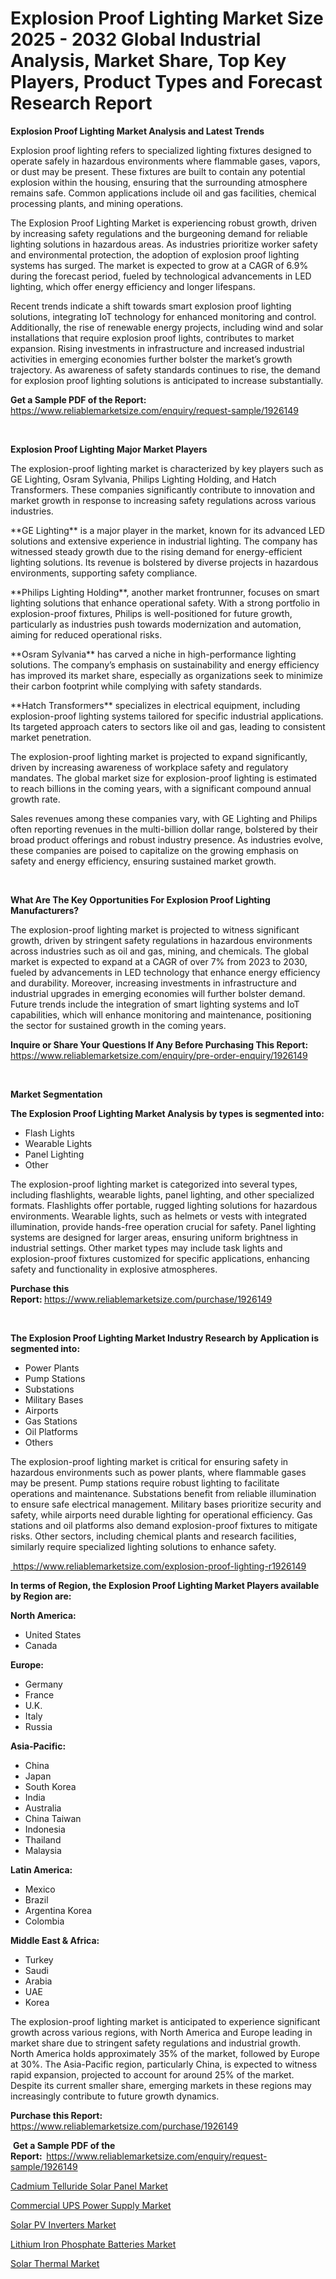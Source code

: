 <p><h1>Explosion Proof Lighting Market Size 2025 - 2032 Global Industrial Analysis, Market Share, Top Key Players, Product Types and Forecast Research Report</h1></p><p><strong>Explosion Proof Lighting Market Analysis and Latest Trends</strong></p>
<p><p>Explosion proof lighting refers to specialized lighting fixtures designed to operate safely in hazardous environments where flammable gases, vapors, or dust may be present. These fixtures are built to contain any potential explosion within the housing, ensuring that the surrounding atmosphere remains safe. Common applications include oil and gas facilities, chemical processing plants, and mining operations.</p><p>The Explosion Proof Lighting Market is experiencing robust growth, driven by increasing safety regulations and the burgeoning demand for reliable lighting solutions in hazardous areas. As industries prioritize worker safety and environmental protection, the adoption of explosion proof lighting systems has surged. The market is expected to grow at a CAGR of 6.9% during the forecast period, fueled by technological advancements in LED lighting, which offer energy efficiency and longer lifespans. </p><p>Recent trends indicate a shift towards smart explosion proof lighting solutions, integrating IoT technology for enhanced monitoring and control. Additionally, the rise of renewable energy projects, including wind and solar installations that require explosion proof lights, contributes to market expansion. Rising investments in infrastructure and increased industrial activities in emerging economies further bolster the market’s growth trajectory. As awareness of safety standards continues to rise, the demand for explosion proof lighting solutions is anticipated to increase substantially.</p></p>
<p><strong>Get a Sample PDF of the Report:&nbsp;</strong> <a href="https://www.reliablemarketsize.com/enquiry/request-sample/1926149?utm_campaign=1131&utm_medium=2&utm_source=Github&utm_content=ia&utm_term=07042025&utm_id=explosion-proof-lighting">https://www.reliablemarketsize.com/enquiry/request-sample/1926149</a></p>
<p>&nbsp;</p>
<p><strong>Explosion Proof Lighting Major Market Players</strong></p>
<p><p>The explosion-proof lighting market is characterized by key players such as GE Lighting, Osram Sylvania, Philips Lighting Holding, and Hatch Transformers. These companies significantly contribute to innovation and market growth in response to increasing safety regulations across various industries.</p><p>**GE Lighting** is a major player in the market, known for its advanced LED solutions and extensive experience in industrial lighting. The company has witnessed steady growth due to the rising demand for energy-efficient lighting solutions. Its revenue is bolstered by diverse projects in hazardous environments, supporting safety compliance.</p><p>**Philips Lighting Holding**, another market frontrunner, focuses on smart lighting solutions that enhance operational safety. With a strong portfolio in explosion-proof fixtures, Philips is well-positioned for future growth, particularly as industries push towards modernization and automation, aiming for reduced operational risks.</p><p>**Osram Sylvania** has carved a niche in high-performance lighting solutions. The company’s emphasis on sustainability and energy efficiency has improved its market share, especially as organizations seek to minimize their carbon footprint while complying with safety standards.</p><p>**Hatch Transformers** specializes in electrical equipment, including explosion-proof lighting systems tailored for specific industrial applications. Its targeted approach caters to sectors like oil and gas, leading to consistent market penetration.</p><p>The explosion-proof lighting market is projected to expand significantly, driven by increasing awareness of workplace safety and regulatory mandates. The global market size for explosion-proof lighting is estimated to reach billions in the coming years, with a significant compound annual growth rate. </p><p>Sales revenues among these companies vary, with GE Lighting and Philips often reporting revenues in the multi-billion dollar range, bolstered by their broad product offerings and robust industry presence. As industries evolve, these companies are poised to capitalize on the growing emphasis on safety and energy efficiency, ensuring sustained market growth.</p></p>
<p>&nbsp;</p>
<p><strong>What Are The Key Opportunities For Explosion Proof Lighting Manufacturers?</strong></p>
<p><p>The explosion-proof lighting market is projected to witness significant growth, driven by stringent safety regulations in hazardous environments across industries such as oil and gas, mining, and chemicals. The global market is expected to expand at a CAGR of over 7% from 2023 to 2030, fueled by advancements in LED technology that enhance energy efficiency and durability. Moreover, increasing investments in infrastructure and industrial upgrades in emerging economies will further bolster demand. Future trends include the integration of smart lighting systems and IoT capabilities, which will enhance monitoring and maintenance, positioning the sector for sustained growth in the coming years.</p></p>
<p><strong>Inquire or Share Your Questions If Any Before Purchasing This Report:</strong> <a href="https://www.reliablemarketsize.com/enquiry/pre-order-enquiry/1926149?utm_campaign=1131&utm_medium=2&utm_source=Github&utm_content=ia&utm_term=07042025&utm_id=explosion-proof-lighting">https://www.reliablemarketsize.com/enquiry/pre-order-enquiry/1926149</a></p>
<p>&nbsp;</p>
<p><strong>Market Segmentation</strong></p>
<p><strong>The Explosion Proof Lighting Market Analysis by types is segmented into:</strong></p>
<p><ul><li>Flash Lights</li><li>Wearable Lights</li><li>Panel Lighting</li><li>Other</li></ul></p>
<p><p>The explosion-proof lighting market is categorized into several types, including flashlights, wearable lights, panel lighting, and other specialized formats. Flashlights offer portable, rugged lighting solutions for hazardous environments. Wearable lights, such as helmets or vests with integrated illumination, provide hands-free operation crucial for safety. Panel lighting systems are designed for larger areas, ensuring uniform brightness in industrial settings. Other market types may include task lights and explosion-proof fixtures customized for specific applications, enhancing safety and functionality in explosive atmospheres.</p></p>
<p><strong>Purchase this Report:&nbsp;</strong><a href="https://www.reliablemarketsize.com/purchase/1926149?utm_campaign=1131&utm_medium=2&utm_source=Github&utm_content=ia&utm_term=07042025&utm_id=explosion-proof-lighting">https://www.reliablemarketsize.com/purchase/1926149</a></p>
<p>&nbsp;</p>
<p><strong>The Explosion Proof Lighting Market Industry Research by Application is segmented into:</strong></p>
<p><ul><li>Power Plants</li><li>Pump Stations</li><li>Substations</li><li>Military Bases</li><li>Airports</li><li>Gas Stations</li><li>Oil Platforms</li><li>Others</li></ul></p>
<p><p>The explosion-proof lighting market is critical for ensuring safety in hazardous environments such as power plants, where flammable gases may be present. Pump stations require robust lighting to facilitate operations and maintenance. Substations benefit from reliable illumination to ensure safe electrical management. Military bases prioritize security and safety, while airports need durable lighting for operational efficiency. Gas stations and oil platforms also demand explosion-proof fixtures to mitigate risks. Other sectors, including chemical plants and research facilities, similarly require specialized lighting solutions to enhance safety.</p></p>
<p><a href="https://www.reliablemarketsize.com/explosion-proof-lighting-r1926149?utm_campaign=1131&utm_medium=2&utm_source=Github&utm_content=ia&utm_term=07042025&utm_id=explosion-proof-lighting">&nbsp;https://www.reliablemarketsize.com/explosion-proof-lighting-r1926149</a></p>
<p><strong>In terms of Region, the Explosion Proof Lighting Market Players available by Region are:</strong></p>
<p>
    <p> <strong> North America: </strong>
        <ul>
            <li>United States</li>
            <li>Canada</li>
        </ul>
        </p> 
    <p> <strong> Europe: </strong>
        <ul>
            <li>Germany</li>
            <li>France</li>
            <li>U.K.</li>
            <li>Italy</li>
            <li>Russia</li>
        </ul>
        </p> 
    <p> <strong> Asia-Pacific: </strong>
        <ul>
            <li>China</li>
            <li>Japan</li>
            <li>South Korea</li>
            <li>India</li>
            <li>Australia</li>
            <li>China Taiwan</li>
            <li>Indonesia</li>
            <li>Thailand</li>
            <li>Malaysia</li>
        </ul>
        </p> 
    <p> <strong> Latin America: </strong>
        <ul>
            <li>Mexico</li>
            <li>Brazil</li>
            <li>Argentina Korea</li>
            <li>Colombia</li>
        </ul>
        </p> 
    <p> <strong> Middle East & Africa: </strong>
        <ul>
            <li>Turkey</li>
            <li>Saudi</li>
            <li>Arabia</li>
            <li>UAE</li>
            <li>Korea</li>
        </ul>
    </p>
    </p>
<p><p>The explosion-proof lighting market is anticipated to experience significant growth across various regions, with North America and Europe leading in market share due to stringent safety regulations and industrial growth. North America holds approximately 35% of the market, followed by Europe at 30%. The Asia-Pacific region, particularly China, is expected to witness rapid expansion, projected to account for around 25% of the market. Despite its current smaller share, emerging markets in these regions may increasingly contribute to future growth dynamics.</p></p>
<p><strong>Purchase this Report: </strong><a href="https://www.reliablemarketsize.com/purchase/1926149?utm_campaign=1131&utm_medium=2&utm_source=Github&utm_content=ia&utm_term=07042025&utm_id=explosion-proof-lighting">https://www.reliablemarketsize.com/purchase/1926149</a></p>
<p>&nbsp;<strong>Get a Sample PDF of the Report:&nbsp;&nbsp;</strong><a href="https://www.reliablemarketsize.com/enquiry/request-sample/1926149?utm_campaign=1131&utm_medium=2&utm_source=Github&utm_content=ia&utm_term=07042025&utm_id=explosion-proof-lighting">https://www.reliablemarketsize.com/enquiry/request-sample/1926149</a></p>
<p><strong></strong></p>
<p><p><a href="https://github.com/bhatttutty2p/Market-Research-Report-List-1/blob/main/cadmium-telluride-solar-panel-market.md?utm_campaign=1131&utm_medium=2&utm_source=Github&utm_content=ia&utm_term=07042025&utm_id=explosion-proof-lighting">Cadmium Telluride Solar Panel Market</a></p><p><a href="https://github.com/colloerrinbp/Market-Research-Report-List-1/blob/main/commercial-ups-power-supply-market.md?utm_campaign=1131&utm_medium=2&utm_source=Github&utm_content=ia&utm_term=07042025&utm_id=explosion-proof-lighting">Commercial UPS Power Supply Market</a></p><p><a href="https://github.com/etapaqanee/Market-Research-Report-List-1/blob/main/solar-pv-inverters-market.md?utm_campaign=1131&utm_medium=2&utm_source=Github&utm_content=ia&utm_term=07042025&utm_id=explosion-proof-lighting">Solar PV Inverters Market</a></p><p><a href="https://github.com/leptouwrites/Market-Research-Report-List-1/blob/main/lithium-iron-phosphate-batteries-market.md?utm_campaign=1131&utm_medium=2&utm_source=Github&utm_content=ia&utm_term=07042025&utm_id=explosion-proof-lighting">Lithium Iron Phosphate Batteries Market</a></p><p><a href="https://github.com/sphaabrose/Market-Research-Report-List-1/blob/main/solar-thermal-market.md?utm_campaign=1131&utm_medium=2&utm_source=Github&utm_content=ia&utm_term=07042025&utm_id=explosion-proof-lighting">Solar Thermal Market</a></p></p>